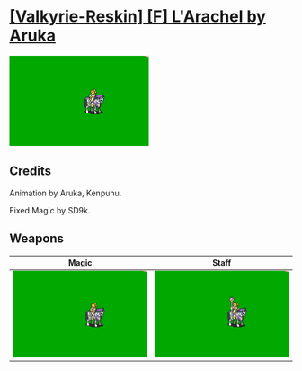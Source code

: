 # [\[Valkyrie-Reskin\] \[F\] L'Arachel by Aruka](./)
 

<img src="./6.%20Magic%20(Fixed)/Magic_000.png" alt="[Valkyrie-Reskin] [F] L'Arachel by Aruka standing" />

## Credits

Animation by Aruka, Kenpuhu.

Fixed Magic by SD9k.

## Weapons
 

|Magic |Staff |
|  :---: | :---: |
| <img alt="Magic animation" src="./6.%20Magic%20(Fixed)/Magic.gif" /> | <img alt="Staff animation" src="./7.%20Staff/Staff.gif" /> |
